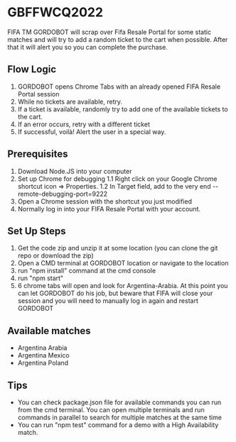 # GBFFWCQ2022
FIFA TM GORDOBOT will scrap over Fifa Resale Portal for some static matches and will try to add a random ticket to the cart when possible. After that it will alert you so you can complete the purchase.

## Flow Logic
1. GORDOBOT opens Chrome Tabs with an already opened FIFA Resale Portal session
2. While no tickets are available, retry.
3. If a ticket is available, randomly try to add one of the available tickets to the cart.
4. If an error occurs, retry with a different ticket
5. If successful, voilà! Alert the user in a special way.

## Prerequisites
1. Download Node.JS into your computer
2. Set up Chrome for debugging
  1.1 Right click on your Google Chrome shortcut icon => Properties. 
  1.2 In Target field, add to the very end --remote-debugging-port=9222
3. Open a Chrome session with the shortcut you just modified
4. Normally log in into your FIFA Resale Portal with your account.
  
## Set Up Steps
1. Get the code zip and unzip it at some location (you can clone the git repo or download the zip)
2. Open a CMD terminal at GORDOBOT location or navigate to the location
3. run "npm install" command at the cmd console
4. run "npm start"
5. 6 chrome tabs will open and look for Argentina-Arabia. At this point you can let GORDOBOT do his job, but beware that FIFA will close your session and you will need to manually log in again and restart GORDOBOT

## Available matches
- Argentina Arabia
- Argentina Mexico
- Argentina Poland

## Tips
- You can check package.json file for available commands you can run from the cmd terminal. You can open multiple terminals and run commands in parallel to search for multiple matches at the same time
- You can run "npm test" command for a demo with a High Availability match.
